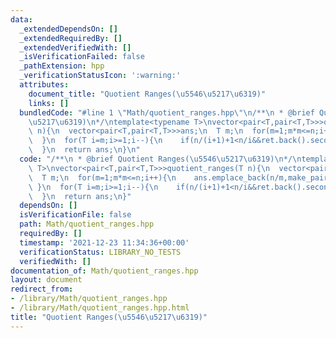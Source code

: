 ```yaml
---
data:
  _extendedDependsOn: []
  _extendedRequiredBy: []
  _extendedVerifiedWith: []
  _isVerificationFailed: false
  _pathExtension: hpp
  _verificationStatusIcon: ':warning:'
  attributes:
    document_title: "Quotient Ranges(\u5546\u5217\u6319)"
    links: []
  bundledCode: "#line 1 \"Math/quotient_ranges.hpp\"\n/**\n * @brief Quotient Ranges(\u5546\
    \u5217\u6319)\n*/\ntemplate<typename T>\nvector<pair<T,pair<T,T>>>quotient_ranges(T\
    \ n){\n  vector<pair<T,pair<T,T>>>ans;\n  T m;\n  for(m=1;m*m<=n;i++){\n    ans.emplace_back(n/m,make_pair(m,m));\n\
    \  }\n  for(T i=m;i>=1;i--){\n    if(n/(i+1)+1<n/i&&ret.back().second.second<n/i)ans.emplace_back(i,make_pair(n/(i+1)+1,n/i));\n\
    \  }\n  return ans;\n}\n"
  code: "/**\n * @brief Quotient Ranges(\u5546\u5217\u6319)\n*/\ntemplate<typename\
    \ T>\nvector<pair<T,pair<T,T>>>quotient_ranges(T n){\n  vector<pair<T,pair<T,T>>>ans;\n\
    \  T m;\n  for(m=1;m*m<=n;i++){\n    ans.emplace_back(n/m,make_pair(m,m));\n \
    \ }\n  for(T i=m;i>=1;i--){\n    if(n/(i+1)+1<n/i&&ret.back().second.second<n/i)ans.emplace_back(i,make_pair(n/(i+1)+1,n/i));\n\
    \  }\n  return ans;\n}"
  dependsOn: []
  isVerificationFile: false
  path: Math/quotient_ranges.hpp
  requiredBy: []
  timestamp: '2021-12-23 11:34:36+00:00'
  verificationStatus: LIBRARY_NO_TESTS
  verifiedWith: []
documentation_of: Math/quotient_ranges.hpp
layout: document
redirect_from:
- /library/Math/quotient_ranges.hpp
- /library/Math/quotient_ranges.hpp.html
title: "Quotient Ranges(\u5546\u5217\u6319)"
---
```


